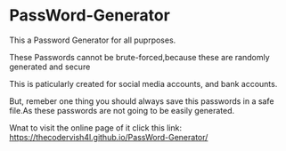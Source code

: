 # PassWord-Generator

This a Password Generator for all puprposes.

These Passwords cannot be brute-forced,because these are randomly generated and secure

This is paticularly created for social media accounts, and bank accounts.

But, remeber one thing you should always save this passwords in a safe file.As these passwords are not going to be easily generated.

Wnat to visit the online page of it click this link: https://thecodervish4l.github.io/PassWord-Generator/
